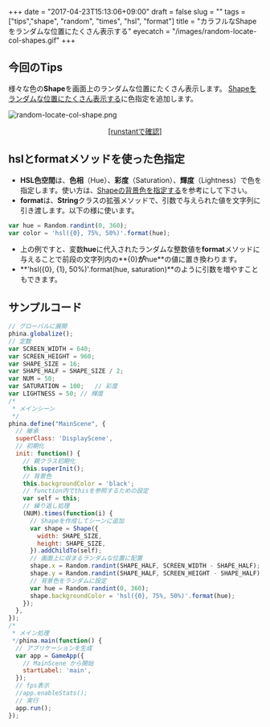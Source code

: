 +++
date = "2017-04-23T15:13:06+09:00"
draft = false
slug = ""
tags = ["tips","shape", "random", "times", "hsl", "format"]
title = "カラフルなShapeをランダムな位置にたくさん表示する"
eyecatch = "/images/random-locate-col-shapes.gif"
+++ 

## 今回のTips
様々な色の**Shape**を画面上のランダムな位置にたくさん表示します。
[Shapeをランダムな位置にたくさん表示する](http://alkn203.github.io/blog/2017/04/22/random-locate-shapes/)に色指定を追加します。

![random-locate-col-shape.png](/images/random-locate-col-shapes.gif)

<center><a href="http://runstant.com/alkn203/projects/7058dacc" target="_blank">[runstantで確認]</a></center>

## hslとformatメソッドを使った色指定

* **HSL色空間**は、**色相**（Hue）、**彩度**（Saturation）、**輝度**（Lightness）で色を指定します。使い方は、[Shapeの背景色を指定する](http://alkn203.github.io/blog/2017/04/22/background-shape/)を参考にして下さい。
* **format**は、**String**クラスの拡張メソッドで、引数で与えられた値を文字列に引き渡します。以下の様に使います。

```js
var hue = Random.randint(0, 360);
var color = 'hsl({0}, 75%, 50%)'.format(hue);
```
* 上の例ですと、変数**hue**に代入されたランダムな整数値を**format**メソッドに与えることで前段の文字列内の**{0}**が**hue**の値に置き換わります。
* **'hsl({0}, {1}, 50%)'.format(hue, saturation)**のように引数を増やすこともできます。

## サンプルコード

```js
// グローバルに展開
phina.globalize();
// 定数
var SCREEN_WIDTH = 640;
var SCREEN_HEIGHT = 960;
var SHAPE_SIZE = 16;
var SHAPE_HALF = SHAPE_SIZE / 2;
var NUM = 50;
var SATURATION = 100;	// 彩度
var LIGHTNESS = 50;	// 輝度
/*
 * メインシーン
 */
phina.define("MainScene", {
  // 継承
  superClass: 'DisplayScene',
  // 初期化
  init: function() {
    // 親クラス初期化
    this.superInit();
    // 背景色
    this.backgroundColor = 'black';
    // function内でthisを参照するための設定
    var self = this;
    // 繰り返し処理
    (NUM).times(function(i) {
      // Shapeを作成してシーンに追加
      var shape = Shape({
        width: SHAPE_SIZE,
        height: SHAPE_SIZE,
      }).addChildTo(self);
      // 画面上に収まるランダムな位置に配置
      shape.x = Random.randint(SHAPE_HALF, SCREEN_WIDTH - SHAPE_HALF);
      shape.y = Random.randint(SHAPE_HALF, SCREEN_HEIGHT - SHAPE_HALF);
      // 背景色をランダムに設定
      var hue = Random.randint(0, 360);
      shape.backgroundColor = 'hsl({0}, 75%, 50%)'.format(hue);
    });
  },
});
/*
 * メイン処理
 */phina.main(function() {
  // アプリケーションを生成
  var app = GameApp({
    // MainScene から開始
    startLabel: 'main',
  });
  // fps表示
  //app.enableStats();
  // 実行
  app.run();
});
```
